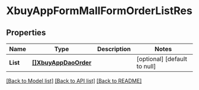 # XbuyAppFormMallFormOrderListRes

## Properties
Name | Type | Description | Notes
------------ | ------------- | ------------- | -------------
**List** | [**[]XbuyAppDaoOrder**](xbuy.app.dao.Order.md) |  | [optional] [default to null]

[[Back to Model list]](../README.md#documentation-for-models) [[Back to API list]](../README.md#documentation-for-api-endpoints) [[Back to README]](../README.md)


